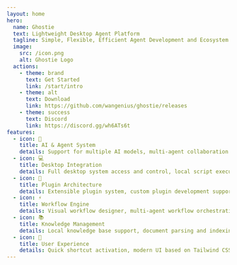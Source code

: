 ```yaml
---
layout: home
hero:
  name: Ghostie
  text: Lightweight Desktop Agent Platform
  tagline: Simple, Flexible, Efficient Agent Development and Ecosystem Platform
  image:
    src: /icon.png
    alt: Ghostie Logo
  actions:
    - theme: brand
      text: Get Started
      link: /start/intro
    - theme: alt
      text: Download
      link: https://github.com/wangenius/ghostie/releases
    - theme: success
      text: Discord
      link: https://discord.gg/wh6ATs6t
features:
  - icon: 🤖
    title: AI & Agent System
    details: Support for multiple AI models, multi-agent collaboration system, intelligent context management, customizable agent personalities and behaviors
  - icon: 💻
    title: Desktop Integration
    details: Full desktop system access and control, local script execution, system-level automation capabilities, native file system integration
  - icon: 🔌
    title: Plugin Architecture
    details: Extensible plugin system, custom plugin development support, plugin marketplace, hot-reload capability, permission management, easy to dev
  - icon: ⚡
    title: Workflow Engine
    details: Visual workflow designer, multi-agent workflow orchestration, conditional branching and loops, error handling and recovery
  - icon: 📚
    title: Knowledge Management
    details: Local knowledge base support, document parsing and indexing, multi-format support, knowledge base search and filtering, knowledge sharing
  - icon: 🎯
    title: User Experience
    details: Quick shortcut activation, modern UI based on Tailwind CSS, automatic updates, cross-platform consistency
---
```

